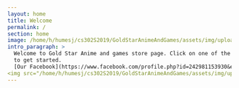 ```yaml
---
layout: home
title: Welcome
permalink: /
section: home
image: /home/h/humesj/cs302S2019/GoldStarAnimeAndGames/assets/img/uploads/screenshot-editor.jpg
intro_paragraph: >
  Welcome to Gold Star Anime and games store page. Click on one of the links above
  to get started.
  [Our Facebook](https://www.facebook.com/profile.php?id=242981153930&epa=SEARCH_BOX)
<img src="/home/h/humesj/cs302S2019/GoldStarAnimeAndGames/assets/img/uploads/screenshot-editor.jpg" style="width:100%">
---
```

